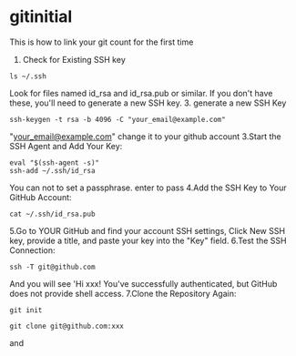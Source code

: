 # gitinitial
This is how to link your git count for the first time

1. Check for Existing SSH key
```
ls ~/.ssh
```
Look for files named id_rsa and id_rsa.pub or similar. If you don't have these, you'll need to generate a new SSH key.
3. generate a new SSH Key

```
ssh-keygen -t rsa -b 4096 -C "your_email@example.com"
```
   
"your_email@example.com" change it to your github account 
3.Start the SSH Agent and Add Your Key:
```
eval "$(ssh-agent -s)"
ssh-add ~/.ssh/id_rsa
```
You can not to set a passphrase. enter to pass
4.Add the SSH Key to Your GitHub Account:
```
cat ~/.ssh/id_rsa.pub
```
5.Go to YOUR GitHub and find your account SSH settings, Click New SSH key, provide a title, and paste your key into the "Key" field.
6.Test the SSH Connection:
```
ssh -T git@github.com
```
And you will see 'Hi xxx! You've successfully authenticated, but GitHub does not provide shell access.
7.Clone the Repository Again:
```
git init
```
```
git clone git@github.com:xxx
```
and

